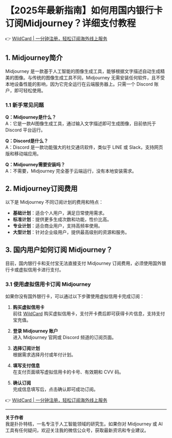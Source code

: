 # 【2025年最新指南】如何用国内银行卡订阅Midjourney？详细支付教程

👉 [WildCard | 一分钟注册，轻松订阅海外线上服务](https://bbtdd.com/WildCard)

## 1. Midjourney简介

Midjourney 是一款基于人工智能的图像生成工具，能够根据文字描述自动生成精美的图像。与传统的图像生成工具不同，Midjourney 无需安装任何软件，且不受本地设备性能的影响，因为它完全运行在云端服务器上。只需一个 Discord 账户，即可轻松使用。

### 1.1 新手常见问题

**Q：Midjourney是什么？**  
A：它是一款AI图像生成工具，通过输入文字描述即可生成图像，目前依托于 Discord 平台运行。

**Q：Discord是什么？**  
A：Discord 是一款功能强大的社交通讯软件，类似于 LINE 或 Slack，支持网页版和移动端应用。

**Q：Midjourney需要安装吗？**  
A：不需要，Midjourney 完全基于云端运行，没有本地安装需求。

## 2. Midjourney订阅费用

以下是 Midjourney 不同订阅计划的费用和特点：

- **基础计划**：适合个人用户，满足日常使用需求。
- **标准计划**：提供更多生成次数和功能，性价比高。
- **专业计划**：适合商业用户，支持高频率使用。
- **大型计划**：针对企业级用户，提供最高级别的资源和服务。

## 3. 国内用户如何订阅 Midjourney？

目前，国内银行卡和支付宝无法直接支付 Midjourney 订阅费用，必须使用国外银行卡或虚拟信用卡进行支付。

### 3.1 使用虚拟信用卡订阅 Midjourney

如果你没有国外银行卡，可以通过以下步骤使用虚拟信用卡完成订阅：

1. **购买虚拟信用卡**  
   前往 [WildCard](https://bbtdd.com/WildCard) 购买虚拟信用卡，支付开卡费后即可获得卡片信息，支持支付宝充值。

2. **登录 Midjourney 账户**  
   进入 Midjourney 官网或 Discord 频道的订阅页面。

3. **选择订阅计划**  
   根据需求选择月付或年付计划。

4. **填写支付信息**  
   在支付页面填写虚拟信用卡的卡号、有效期和 CVV 码。

5. **确认订阅**  
   完成信息填写后，点击确认即可成功订阅。

👉 [WildCard | 一分钟注册，轻松订阅海外线上服务](https://bbtdd.com/WildCard)

---

**关于作者**  
我是扑扑特桔，一名专注于人工智能领域的研究生。如果你对 Midjourney 或 AI 工具有任何疑问，欢迎关注我的微信公众号，获取最新资讯和专业建议。